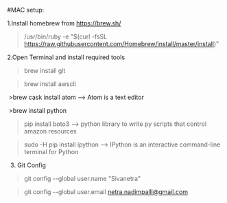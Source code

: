 #MAC setup:

1.Install homebrew from https://brew.sh/

  >/usr/bin/ruby -e "$(curl -fsSL https://raw.githubusercontent.com/Homebrew/install/master/install)"

2.Open Terminal and install required tools

  >brew install git

  >brew install awscli

  >brew cask install atom --> Atom is a text editor

  >brew install python

  >pip install boto3  --> python library to write py scripts that control amazon resources

  >sudo -H pip install ipython --> IPython is an interactive command-line terminal for Python

3. Git Config

  >git config --global user.name "Sivanetra"

  >git config --global user.email netra.nadimpalli@gmail.com
